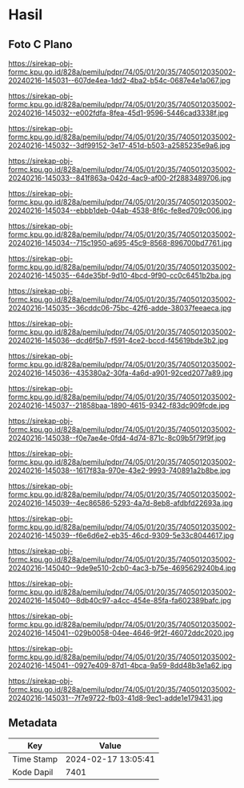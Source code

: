 # Hasil

## Foto C Plano

https://sirekap-obj-formc.kpu.go.id/828a/pemilu/pdpr/74/05/01/20/35/7405012035002-20240216-145031--607de4ea-1dd2-4ba2-b54c-0687e4e1a067.jpg

https://sirekap-obj-formc.kpu.go.id/828a/pemilu/pdpr/74/05/01/20/35/7405012035002-20240216-145032--e002fdfa-8fea-45d1-9596-5446cad3338f.jpg

https://sirekap-obj-formc.kpu.go.id/828a/pemilu/pdpr/74/05/01/20/35/7405012035002-20240216-145032--3df99152-3e17-451d-b503-a2585235e9a6.jpg

https://sirekap-obj-formc.kpu.go.id/828a/pemilu/pdpr/74/05/01/20/35/7405012035002-20240216-145033--841f863a-042d-4ac9-af00-2f2883489706.jpg

https://sirekap-obj-formc.kpu.go.id/828a/pemilu/pdpr/74/05/01/20/35/7405012035002-20240216-145034--ebbb1deb-04ab-4538-8f6c-fe8ed709c006.jpg

https://sirekap-obj-formc.kpu.go.id/828a/pemilu/pdpr/74/05/01/20/35/7405012035002-20240216-145034--715c1950-a695-45c9-8568-896700bd7761.jpg

https://sirekap-obj-formc.kpu.go.id/828a/pemilu/pdpr/74/05/01/20/35/7405012035002-20240216-145035--64de35bf-9d10-4bcd-9f90-cc0c6451b2ba.jpg

https://sirekap-obj-formc.kpu.go.id/828a/pemilu/pdpr/74/05/01/20/35/7405012035002-20240216-145035--36cddc06-75bc-42f6-adde-38037feeaeca.jpg

https://sirekap-obj-formc.kpu.go.id/828a/pemilu/pdpr/74/05/01/20/35/7405012035002-20240216-145036--dcd6f5b7-f591-4ce2-bccd-f45619bde3b2.jpg

https://sirekap-obj-formc.kpu.go.id/828a/pemilu/pdpr/74/05/01/20/35/7405012035002-20240216-145036--435380a2-30fa-4a6d-a901-92ced2077a89.jpg

https://sirekap-obj-formc.kpu.go.id/828a/pemilu/pdpr/74/05/01/20/35/7405012035002-20240216-145037--21858baa-1890-4615-9342-f83dc909fcde.jpg

https://sirekap-obj-formc.kpu.go.id/828a/pemilu/pdpr/74/05/01/20/35/7405012035002-20240216-145038--f0e7ae4e-0fd4-4d74-871c-8c09b5f79f9f.jpg

https://sirekap-obj-formc.kpu.go.id/828a/pemilu/pdpr/74/05/01/20/35/7405012035002-20240216-145038--1617f83a-970e-43e2-9993-740891a2b8be.jpg

https://sirekap-obj-formc.kpu.go.id/828a/pemilu/pdpr/74/05/01/20/35/7405012035002-20240216-145039--4ec86586-5293-4a7d-8eb8-afdbfd22693a.jpg

https://sirekap-obj-formc.kpu.go.id/828a/pemilu/pdpr/74/05/01/20/35/7405012035002-20240216-145039--f6e6d6e2-eb35-46cd-9309-5e33c8044617.jpg

https://sirekap-obj-formc.kpu.go.id/828a/pemilu/pdpr/74/05/01/20/35/7405012035002-20240216-145040--9de9e510-2cb0-4ac3-b75e-4695629240b4.jpg

https://sirekap-obj-formc.kpu.go.id/828a/pemilu/pdpr/74/05/01/20/35/7405012035002-20240216-145040--8db40c97-a4cc-454e-85fa-fa602389bafc.jpg

https://sirekap-obj-formc.kpu.go.id/828a/pemilu/pdpr/74/05/01/20/35/7405012035002-20240216-145041--029b0058-04ee-4646-9f2f-46072ddc2020.jpg

https://sirekap-obj-formc.kpu.go.id/828a/pemilu/pdpr/74/05/01/20/35/7405012035002-20240216-145041--0927e409-87d1-4bca-9a59-8dd48b3e1a62.jpg

https://sirekap-obj-formc.kpu.go.id/828a/pemilu/pdpr/74/05/01/20/35/7405012035002-20240216-145031--7f7e9722-fb03-41d8-9ec1-adde1e179431.jpg


## Metadata

| Key        | Value               |
| ---------- | ------------------- |
| Time Stamp | 2024-02-17 13:05:41 |
| Kode Dapil | 7401                |



